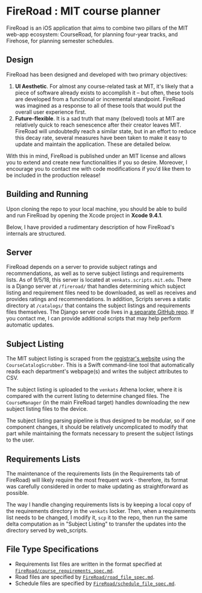 #  FireRoad : MIT course planner

FireRoad is an iOS application that aims to combine two pillars of the MIT web-app ecosystem: CourseRoad, for planning four-year tracks, and Firehose, for planning semester schedules.

## Design

FireRoad has been designed and developed with two primary objectives:

1. **UI Aesthetic**. For almost any course-related task at MIT, it's likely that a piece of software already exists to accomplish it – but often, these tools are developed from a functional or incremental standpoint. FireRoad was imagined as a response to all of these tools that would put the overall user experience first.
2. **Future-flexible**. It is a sad truth that many (beloved) tools at MIT are relatively quick to reach senescence after their creator leaves MIT. FireRoad will undoubtedly reach a similar state, but in an effort to reduce this decay rate, several measures have been taken to make it easy to update and maintain the application. These are detailed below.

With this in mind, FireRoad is published under an MIT license and allows you to extend and create new functionalities if you so desire. Moreover, I encourage you to contact me with code modifications if you'd like them to be included in the production release!

## Building and Running

Upon cloning the repo to your local machine, you should be able to build and run FireRoad by opening the Xcode project in **Xcode 9.4.1**.

Below, I have provided a rudimentary description of how FireRoad's internals are structured.

## Server

FireRoad depends on a server to provide subject ratings and recommendations, as well as to serve subject listings and requirements lists. As of 9/5/18, this server is located at `venkats.scripts.mit.edu`. There is a Django server at `/fireroad/` that handles determining which subject listing and requirement files need to be downloaded, as well as receives and provides ratings and recommendations. In addition, Scripts serves a static directory at `/catalogs/` that contains the subject listings and requirements files themselves. The Django server code lives in [a separate GitHub repo](https://github.com/venkatesh-sivaraman/fireroad-server/tree/develop). If you contact me, I can provide additional scripts that may help perform automatic updates.

## Subject Listing

The MIT subject listing is scraped from the [registrar's website](http://student.mit.edu/catalog/index.cgi) using the `CourseCatalogScrubber`. This is a Swift command-line tool that automatically reads each department's webpage(s) and writes the subject attributes to CSV.

The subject listing is uploaded to the `venkats` Athena locker, where it is compared with the current listing to determine changed files. The `CourseManager` (in the main FireRoad target) handles downloading the new subject listing files to the device.

The subject listing parsing pipeline is thus designed to be modular, so if one component changes, it should be relatively uncomplicated to modify that part while maintaining the formats necessary to present the subject listings to the user.

## Requirements Lists

The maintenance of the requirements lists (in the Requirements tab of FireRoad) will likely require the most frequent work - therefore, its format was carefully considered in order to make updating as straightforward as possible.

The way I handle changing requirements lists is by keeping a local copy of the requirements directory in the `venkats` locker. Then, when a requirements list needs to be changed, I modify it, `scp` it to the repo, then run the same delta computation as in "Subject Listing" to transfer the updates into the directory served by web_scripts.

## File Type Specifications

* Requirements list files are written in the format specified at [`FireRoad/course_requirements_spec.md`](FireRoad/course_requirements_spec.md).
* Road files are specified by [`FireRoad/road_file_spec.md`](FireRoad/road_file_spec.md).
* Schedule files are specified by [`FireRoad/schedule_file_spec.md`](FireRoad/schedule_file_spec.md). 
